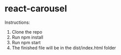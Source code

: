 # react-carousel

Instructions: 
1) Clone the repo
2) Run npm install
3) Run npm start
4) The finished file will be in the dist/index.html folder

